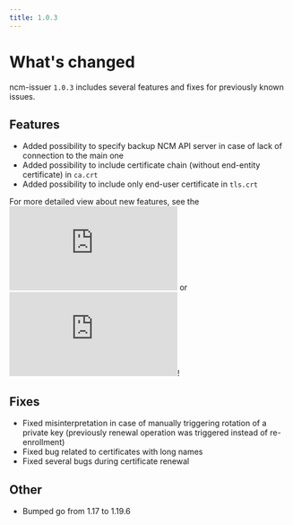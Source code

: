 ```yaml
---
title: 1.0.3
---
```


# What's changed

ncm-issuer `1.0.3` includes several features and fixes for previously known issues.

## Features

* Added possibility to specify backup NCM API server in case of lack of connection to the main one
* Added possibility to include certificate chain (without end-entity certificate) in `ca.crt`
* Added possibility to include only end-user certificate in `tls.crt`

For more detailed view about new features, see the ![README](https://github.com/nokia/ncm-issuer/blob/1.0.3/README.md) or ![release notes](https://github.com/nokia/ncm-issuer/blob/1.0.3/release_notes.txt)!

## Fixes

* Fixed misinterpretation in case of manually triggering rotation of a private key (previously renewal operation was triggered instead of re-enrollment)
* Fixed bug related to certificates with long names
* Fixed several bugs during certificate renewal

## Other

* Bumped go from 1.17 to 1.19.6
